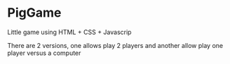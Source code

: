 # PigGame

Little game using HTML + CSS + Javascrip

There are 2 versions, one allows play 2 players and another allow play one player versus a computer
